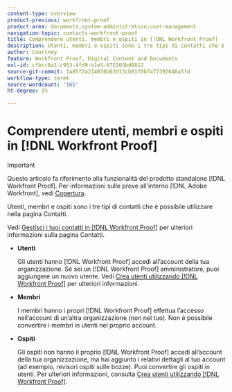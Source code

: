 ```yaml
---
content-type: overview
product-previous: workfront-proof
product-area: documents;system-administration;user-management
navigation-topic: contacts-workfront-proof
title: Comprendere utenti, membri e ospiti in [!DNL Workfront Proof]
description: Utenti, membri e ospiti sono i tre tipi di contatti che è possibile utilizzare nella pagina Contatti.
author: Courtney
feature: Workfront Proof, Digital Content and Documents
exl-id: cfbcc0a1-c953-4fd9-b1e5-072203bd0812
source-git-commit: 1a85f2a214036b62d13cb01f0b7a77392648a5fd
workflow-type: tm+mt
source-wordcount: '165'
ht-degree: 1%

---
```


# Comprendere utenti, membri e ospiti in [!DNL Workfront Proof]

>[!IMPORTANT]
>
>Questo articolo fa riferimento alla funzionalità del prodotto standalone [!DNL Workfront Proof]. Per informazioni sulle prove all&#39;interno [!DNL Adobe Workfront], vedi [Copertura](../../../review-and-approve-work/proofing/proofing.md).

Utenti, membri e ospiti sono i tre tipi di contatti che è possibile utilizzare nella pagina Contatti.

Vedi [Gestisci i tuoi contatti in [!DNL Workfront Proof]](../../../workfront-proof/wp-mnguserscontacts/contacts/manage-contacts.md) per ulteriori informazioni sulla pagina Contatti.

* **Utenti**

   Gli utenti hanno [!DNL Workfront Proof] accedi all’account della tua organizzazione. Se sei un [!DNL Workfront Proof] amministratore, puoi aggiungere un nuovo utente. Vedi [Crea utenti utilizzando [!DNL Workfront Proof]](../../../workfront-proof/wp-mnguserscontacts/users/create-users.md) per ulteriori informazioni.

* **Membri**

   I membri hanno i propri [!DNL Workfront Proof] effettua l’accesso nell’account di un’altra organizzazione (non nel tuo). Non è possibile convertire i membri in utenti nel proprio account.

* **Ospiti**

   Gli ospiti non hanno il proprio [!DNL Workfront Proof] accedi all’account della tua organizzazione, ma hai aggiunto i relativi dettagli al tuo account (ad esempio, revisori ospiti sulle bozze). Puoi convertire gli ospiti in utenti. Per ulteriori informazioni, consulta [Crea utenti utilizzando [!DNL Workfront Proof]](../../../workfront-proof/wp-mnguserscontacts/users/create-users.md).
